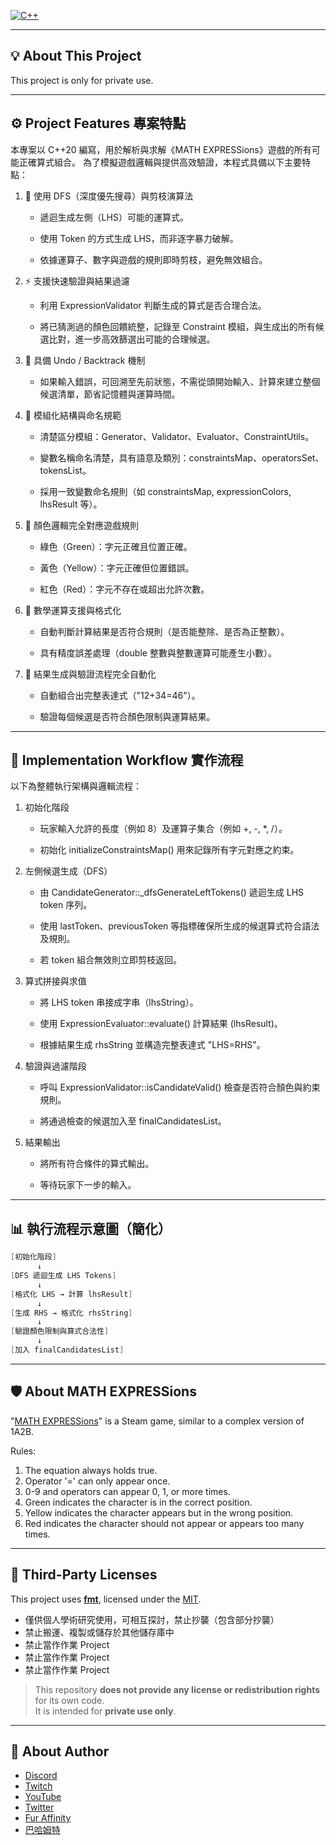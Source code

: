[![C++](https://img.shields.io/badge/Built%20with-C++-%2300599C.svg?style=flat-square&logo=c%2B%2B&logoColor=white)](#)

---

## 💡 About This Project

This project is only for private use.  

---

## ⚙️ Project Features 專案特點

本專案以 C++20 編寫，用於解析與求解《MATH EXPRESSions》遊戲的所有可能正確算式組合。
為了模擬遊戲邏輯與提供高效驗證，本程式具備以下主要特點：

1. 🧠 使用 DFS（深度優先搜尋）與剪枝演算法

   - 遞迴生成左側（LHS）可能的運算式。

   - 使用 Token 的方式生成 LHS，而非逐字暴力破解。

   - 依據運算子、數字與遊戲的規則即時剪枝，避免無效組合。

2. ⚡ 支援快速驗證與結果過濾

   - 利用 ExpressionValidator 判斷生成的算式是否合理合法。

   - 將已猜測過的顏色回饋統整，記錄至 Constraint 模組，與生成出的所有候選比對，進一步高效篩選出可能的合理候選。

3. 🔁 具備 Undo / Backtrack 機制

   - 如果輸入錯誤，可回溯至先前狀態，不需從頭開始輸入、計算來建立整個候選清單，節省記憶體與運算時間。

4. 🧩 模組化結構與命名規範

   - 清楚區分模組：Generator、Validator、Evaluator、ConstraintUtils。

   - 變數名稱命名清楚，具有語意及類別：constraintsMap、operatorsSet、tokensList。

   - 採用一致變數命名規則（如 constraintsMap, expressionColors, lhsResult 等）。

5. 🎨 顏色邏輯完全對應遊戲規則

   - 綠色（Green）：字元正確且位置正確。

   - 黃色（Yellow）：字元正確但位置錯誤。

   - 紅色（Red）：字元不存在或超出允許次數。

6. 🧾 數學運算支援與格式化

   - 自動判斷計算結果是否符合規則（是否能整除、是否為正整數）。

   - 具有精度誤差處理（double 整數與整數運算可能產生小數）。

7. 🧮 結果生成與驗證流程完全自動化

   - 自動組合出完整表達式（"12+34=46"）。

   - 驗證每個候選是否符合顏色限制與運算結果。

---

## 🔄 Implementation Workflow 實作流程

以下為整體執行架構與邏輯流程：

1. 初始化階段

   - 玩家輸入允許的長度（例如 8）及運算子集合（例如 +, -, *, /）。

   - 初始化 initializeConstraintsMap() 用來記錄所有字元對應之約束。

2. 左側候選生成（DFS）

   - 由 CandidateGenerator::_dfsGenerateLeftTokens() 遞迴生成 LHS token 序列。

   - 使用 lastToken、previousToken 等指標確保所生成的候選算式符合語法及規則。

   - 若 token 組合無效則立即剪枝返回。

3. 算式拼接與求值

   - 將 LHS token 串接成字串（lhsString）。

   - 使用 ExpressionEvaluator::evaluate() 計算結果 (lhsResult)。

   - 根據結果生成 rhsString 並構造完整表達式 "LHS=RHS"。

4. 驗證與過濾階段

   - 呼叫 ExpressionValidator::isCandidateValid() 檢查是否符合顏色與約束規則。

   - 將通過檢查的候選加入至 finalCandidatesList。

5. 結果輸出

   - 將所有符合條件的算式輸出。

   - 等待玩家下一步的輸入。

---

## 📊 執行流程示意圖（簡化）

```c
[初始化階段]
      ↓
[DFS 遞迴生成 LHS Tokens]
      ↓
[格式化 LHS → 計算 lhsResult]
      ↓
[生成 RHS → 格式化 rhsString]
      ↓
[驗證顏色限制與算式合法性]
      ↓
[加入 finalCandidatesList]
```

---

## 🛡️ About MATH EXPRESSions

"[MATH EXPRESSions](https://store.steampowered.com/app/1953970/)" is a Steam game, similar to a complex version of 1A2B.  

Rules:

1. The equation always holds true.
2. Operator '=' can only appear once.
3. 0-9 and operators can appear 0, 1, or more times.
4. Green indicates the character is in the correct position.
5. Yellow indicates the character appears but in the wrong position.
6. Red indicates the character should not appear or appears too many times.

---

## 📜 Third-Party Licenses

This project uses [**fmt**](https://github.com/fmtlib/fmt), licensed under the [MIT](https://github.com/fmtlib/fmt/blob/master/LICENSE).

- 僅供個人學術研究使用，可相互探討，禁止抄襲（包含部分抄襲）
- 禁止搬運、複製或儲存於其他儲存庫中
- 禁止當作作業 Project
- 禁止當作作業 Project
- 禁止當作作業 Project

> This repository **does not provide any license or redistribution rights** for its own code.  
> It is intended for **private use only**.

---

## 👤 About Author

- [Discord](https://discord.gg/GDMSyVt)
- [Twitch](https://bit.ly/DragonTakiTwitch)
- [YouTube](https://bit.ly/DragonTakiYTNew)
- [Twitter](https://twitter.com/MacroDragonTaki)
- [Fur Affinity](https://bit.ly/DragonTakiFA)
- [巴哈姆特](https://bit.ly/DragonTakiBaha)
